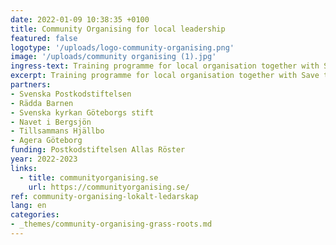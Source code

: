 ```yaml
---
date: 2022-01-09 10:38:35 +0100
title: Community Organising for local leadership
featured: false
logotype: '/uploads/logo-community-organising.png'
image: '/uploads/community organising (1).jpg'
ingress-text: Training programme for local organisation together with Save the Children, Church of Sweden Gothenburg and local organisations.
excerpt: Training programme for local organisation together with Save the Children, Church of Sweden Gothenburg and local organisations.
partners:
- Svenska Postkodstiftelsen
- Rädda Barnen
- Svenska kyrkan Göteborgs stift
- Navet i Bergsjön
- Tillsammans Hjällbo
- Agera Göteborg
funding: Postkodstiftelsen Allas Röster
year: 2022-2023
links:
  - title: communityorganising.se
    url: https://communityorganising.se/
ref: community-organising-lokalt-ledarskap
lang: en
categories:
- _themes/community-organising-grass-roots.md
---
```


